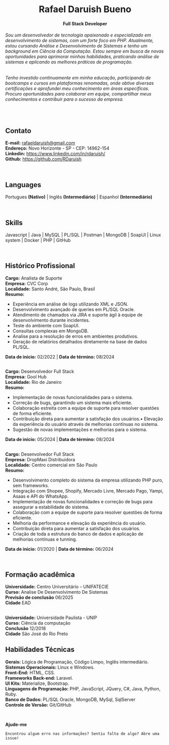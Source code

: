 <h1 align="center">Rafael Daruish Bueno</h1>
<h4 align="center">Full Stack Developer</h4>

###### Sou um desenvolvedor de tecnologia apaixonado e especializado em desenvolvimento de sistemas,  com um forte foco em PHP. Atualmente, estou cursando Análise e Desenvolvimento de Sistemas e tenho um background em Ciência da Computação. Estou sempre em busca de novas oportunidades para aprimorar minhas habilidades, praticando análise de sistemas e aplicando as melhores práticas de programação.

###### Tenho investido continuamente em minha educação, participando de bootcamps e cursos em   plataformas renomadas, onde obtive diversas certificações e aprofundei meu conhecimento em áreas específicas. Procuro oportunidades para colaborar em equipe, compartilhar meus conhecimentos e contribuir para o sucesso da empresa.

<br>

## Contato
  **E-mail:** rafaeldaruish@gmail.com <br>
  **Endereço:** Novo Horizonte - SP - CEP: 14962-154 <br>
  **Linkedin:** <a href="https://www.linkedin.com/in/rdaruish/">https://www.linkedin.com/in/rdaruish/</a> <br>
  **Github:**   <a href="https://github.com/RDaruish"> https://github.com/RDaruish </a>


<br>

## Languages
Portugues **(Nativo)** |
Inglês **(Intermediário)** | 
Espanhol **(Intermediário)**

<br>

## Skills
Javascript |
Java | 
MySQL | 
PL/SQL | 
Postman |
MongoDB |
SoapUI |
Linux system |
Docker |
PHP |
GitHub

<br>

## Histórico Profissional
**Cargo:** Analista de Suporte <br>
**Empresa:** CVC Corp <br>
**Localidade:** Santo André, São Paulo, Brasil <br>
**Resumo:** 
- Experiência em análise de logs utilizando XML e JSON.
- Desenvolvimento avançado de queries em PL/SQL Oracle.
- Atendimento de chamados via JIRA e suporte ágil à equipe de desenvolvimento durante
incidentes.
- Teste do ambiente com SoapUI.
- Consultas complexas em MongoDB.
- Analise para a resolução de erros em ambientes produtivos.
- Geração de relatórios detalhados diretamente na base de dados PL/SQL.
  
**Data de início:** 02/2022 | **Data de término:** 08/2024 

## 
**Cargo:** Desenvolvedor Full Stack <br>
**Empresa:** Gool Hub<br>
**Localidade:** Rio de Janeiro <br>
**Resumo:**
- Implementação de novas funcionalidades para o sistema.
- Correção de bugs, garantindo um sistema mais eficiente.
- Colaboração estreita com a equipe de suporte para resolver questões de forma eficiente.
- Contribuição direta para aumentar a satisfação dos usuários.• Elevação da experiência do usuário através de melhorias contínuas no sistema.
- Sugestão de novas implementações e melhorias para o sistema.
  
**Data de início:** 05/2024 | **Data de término:** 08/2024


##
**Cargo:** Desenvolvedor Full Stack <br>
**Empresa:** DropMaxi Distribuidora <br>
**Localidade:** Centro comercial em São Paulo <br>
**Resumo:** 
- Desenvolvimento completo do sistema da empresa utilizando PHP puro, sem frameworks.
- Integração com Shopee, Shopify, Mercado Livre, Mercado Pago, Yampi, Asaas e API do
    WhatsApp.
- Implementação de novas funcionalidades e correção de bugs para assegurar a estabilidade do
    sistema.
- Colaboração com a equipe de suporte para resolver questões de forma eficiente.
- Melhoria da performance e elevação da experiência do usuário.
- Contribuição direta para aumentar a satisfação dos usuários.
- Criação de toda a estrutura do banco de dados e aplicação de melhorias contínuas e tunning.
  
**Data de início:** 01/2020 | **Data de término:** 06/2024 

<br>

## Formação acadêmica 
**Universidade:** Centro Universitário – UNIFATECIE <br>
**Curso:** Analise De Desenvolvimento De Sistemas <br>
**Previsão de conclusão** 06/2025 <br>
**Cidade** EAD <br>

##
**Universidade:** Universidade Paulista - UNIP <br>
**Curso:** Ciência da computação <br>
**Conclusão** 12/2018 <br>
**Cidade** São José do Rio Preto <br>

## Habilidades Técnicas
**Gerais:** Lógica de Programação, Código Limpo, Inglês intermediário. <br>
**Sistemas Operacionais:** Linux e Windows. <br>
**Front-End:** HTML, CSS. <br>
**Frameworks Back-end:** Laravel. <br>
**UI Kits:** Materialize, Bootstrap. <br>
**Linguagens de Programação:** PHP, JavaScript, JQuery, C#, Java, Python, Ruby. <br>
**Banco de Dados:** PL/SQL Oracle, MongoDB, MySql, SqlServer <br>
**Controle de Versão:** Git/GitHub <br>

<br>

**Ajude-me**
```
Encontrou algum erro nas informações? Sentiu falta de algo? Abre uma issue!
```
